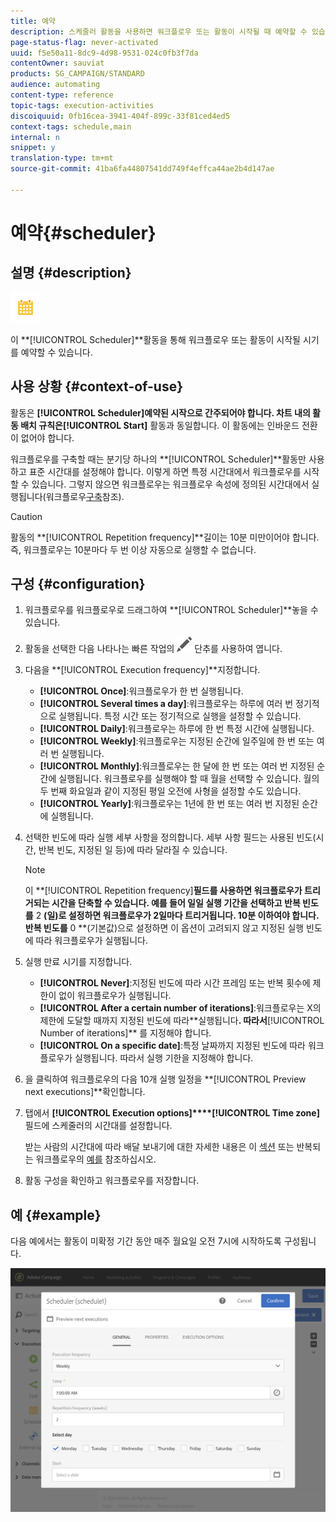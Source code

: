 ```yaml
---
title: 예약
description: 스케줄러 활동을 사용하면 워크플로우 또는 활동이 시작될 때 예약할 수 있습니다.
page-status-flag: never-activated
uuid: f5e50a11-8dc9-4d98-9531-024c0fb3f7da
contentOwner: sauviat
products: SG_CAMPAIGN/STANDARD
audience: automating
content-type: reference
topic-tags: execution-activities
discoiquuid: 0fb16cea-3941-404f-899c-33f81ced4ed5
context-tags: schedule,main
internal: n
snippet: y
translation-type: tm+mt
source-git-commit: 41ba6fa44807541dd749f4effca44ae2b4d147ae

---
```



# 예약{#scheduler}

## 설명 {#description}

![](assets/scheduler.png)

이 **[!UICONTROL Scheduler]**활동을 통해 워크플로우 또는 활동이 시작될 시기를 예약할 수 있습니다.

## 사용 상황 {#context-of-use}

활동은 **[!UICONTROL Scheduler]**예약된 시작으로 간주되어야 합니다. 차트 내의 활동 배치 규칙은**[!UICONTROL Start]** 활동과 동일합니다. 이 활동에는 인바운드 전환이 없어야 합니다.

워크플로우를 구축할 때는 분기당 하나의 **[!UICONTROL Scheduler]**활동만 사용하고 표준 시간대를 설정해야 합니다. 이렇게 하면 특정 시간대에서 워크플로우를 시작할 수 있습니다. 그렇지 않으면 워크플로우는 워크플로우 속성에 정의된 시간대에서 실행됩니다(워크플로우[구축](../../automating/using/building-a-workflow.md)참조).

>[!CAUTION]
>
>활동의 **[!UICONTROL Repetition frequency]**길이는 10분 미만이어야 합니다. 즉, 워크플로우는 10분마다 두 번 이상 자동으로 실행할 수 없습니다.

## 구성 {#configuration}

1. 워크플로우를 워크플로우로 드래그하여 **[!UICONTROL Scheduler]**놓을 수 있습니다.
1. 활동을 선택한 다음 나타나는 빠른 작업의 ![](assets/edit_darkgrey-24px.png) 단추를 사용하여 엽니다.
1. 다음을 **[!UICONTROL Execution frequency]**지정합니다.

   * **[!UICONTROL Once]**:워크플로우가 한 번 실행됩니다.
   * **[!UICONTROL Several times a day]**:워크플로우는 하루에 여러 번 정기적으로 실행됩니다. 특정 시간 또는 정기적으로 실행을 설정할 수 있습니다.
   * **[!UICONTROL Daily]**:워크플로우는 하루에 한 번 특정 시간에 실행됩니다.
   * **[!UICONTROL Weekly]**:워크플로우는 지정된 순간에 일주일에 한 번 또는 여러 번 실행됩니다.
   * **[!UICONTROL Monthly]**:워크플로우는 한 달에 한 번 또는 여러 번 지정된 순간에 실행됩니다. 워크플로우를 실행해야 할 때 월을 선택할 수 있습니다. 월의 두 번째 화요일과 같이 지정된 평일 오전에 사형을 설정할 수도 있습니다.
   * **[!UICONTROL Yearly]**:워크플로우는 1년에 한 번 또는 여러 번 지정된 순간에 실행됩니다.

1. 선택한 빈도에 따라 실행 세부 사항을 정의합니다. 세부 사항 필드는 사용된 빈도(시간, 반복 빈도, 지정된 일 등)에 따라 달라질 수 있습니다.

   >[!NOTE]
   >
   >이 **[!UICONTROL Repetition frequency]**필드를 사용하면 워크플로우가 트리거되는 시간을 단축할 수 있습니다. 예를 들어 일일 실행 기간을 선택하고 반복 빈도를** 2 **(일)로 설정하면 워크플로우가 2일마다 트리거됩니다. 10분 이하여야 합니다. 반복 빈도를** 0 **(기본값)으로 설정하면 이 옵션이 고려되지 않고 지정된 실행 빈도에 따라 워크플로우가 실행됩니다.

1. 실행 만료 시기를 지정합니다.

   * **[!UICONTROL Never]**:지정된 빈도에 따라 시간 프레임 또는 반복 횟수에 제한이 없이 워크플로우가 실행됩니다.
   * **[!UICONTROL After a certain number of iterations]**:워크플로우는 X의 제한에 도달할 때까지 지정된 빈도에 따라**&#x200B;실행됩니다&#x200B;**. 따라서**[!UICONTROL Number of iterations]** 를 지정해야 합니다.
   * **[!UICONTROL On a specific date]**:특정 날짜까지 지정된 빈도에 따라 워크플로우가 실행됩니다. 따라서 실행 기한을 지정해야 합니다.

1. 을 클릭하여 워크플로우의 다음 10개 실행 일정을 **[!UICONTROL Preview next executions]**확인합니다.

1. 탭에서 **[!UICONTROL Execution options]****[!UICONTROL Time zone]** 필드에 스케줄러의 시간대를 설정합니다.

   받는 사람의 시간대에 따라 배달 보내기에 대한 자세한 내용은 이 [섹션](../../sending/using/sending-messages-at-the-recipient-s-time-zone.md) 또는 반복되는 워크플로우의 [예를](../../automating/using/push-notification-delivery.md#sending-a-recurring-push-notification-with-a-workflow) 참조하십시오.

1. 활동 구성을 확인하고 워크플로우를 저장합니다.

## 예 {#example}

다음 예에서는 활동이 미확정 기간 동안 매주 월요일 오전 7시에 시작하도록 구성됩니다.

![](assets/wkf_scheduler_example.png)

